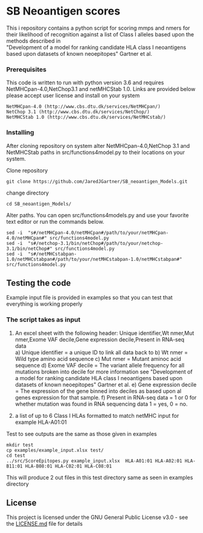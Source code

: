 # SB Neoantigen scores

This i repository contains a python script for scoring mmps and nmers for their likelihood of recognition against a list of Class I alleles based upon the methods described in  
"Development of a model for ranking candidate HLA class I neoantigens based upon datasets of known neoepitopes" Gartner et al.

### Prerequisites

This code is written to run with python version 3.6 and requires NetMHCpan-4.0,NetChop3.1 and netMHCStab 1.0.  Links are provided below please accept user license and install on your system

```
NetMHCpan-4.0 (http://www.cbs.dtu.dk/services/NetMHCpan/)
NetChop 3.1 (http://www.cbs.dtu.dk/services/NetChop/)
NetMHCStab 1.0 (http://www.cbs.dtu.dk/services/NetMHCstab/)
```

### Installing

After cloning repository on system alter NetMHCpan-4.0,NetChop 3.1 and NetMHCStab paths in src/functions4model.py to their locations on your system. 

Clone repository

```
git clone https://github.com/JaredJGartner/SB_neoantigen_Models.git
```

change directory

```
cd SB_neoantigen_Models/
```

Alter paths. You can open src/functions4models.py and use your favorite text editor or run the commands below.

```
sed -i  "s#/netMHCpan-4.0/netMHCpan#/path/to/your/netMHCpan-4.0/netMHCpan#" src/functions4model.py
sed -i  "s#/netchop-3.1/bin/netChop#/path/to/your/netchop-3.1/bin/netChop#" src/functions4model.py
sed -i  "s#/netMHCstabpan-1.0/netMHCstabpan#/path/to/your/netMHCstabpan-1.0/netMHCstabpan#" src/functions4model.py

```


## Testing the code

Example input file is provided in examples so that you can test that everything is working properly

### The script takes as input 

1) An excel sheet with the following header:
    Unique identifier,Wt nmer,Mut nmer,Exome VAF decile,Gene expression decile,Present in RNA-seq data  
a) Unique identifier = a unique ID to link all data back to
b) Wt nmer = Wild type amino acid sequence
c) Mut nmer = Mutant aminoc acid sequence
d) Exome VAF decile = The variant allele frequency for all mutations broken into decile for more information see "Development of a model for ranking candidate HLA class I neoantigens based upon datasets of known neoepitopes" Gartner et al.
e) Gene expression decile = The expression of the gene binned into deciles as based upon al genes expression for that sample.
f) Present in RNA-seq data = 1 or 0  for whether mutation was found in RNA sequencing data 1 = yes, 0 = no.

2) a list of up to 6 Class I HLAs formatted to match netMHC input for example HLA-A01:01


Test to see outputs are the same as those given in examples

```
mkdir test
cp examples/example_input.xlsx test/
cd test
../src/ScoreEpitopes.py example_input.xlsx  HLA-A01:01 HLA-A02:01 HLA-B11:01 HLA-B08:01 HLA-C02:01 HLA-C08:01

```

This will produce 2 out files in this test directory same as seen in examples directory

## License

This project is licensed under the GNU General Public License v3.0 - see the [LICENSE.md](LICENSE.md) file for details
